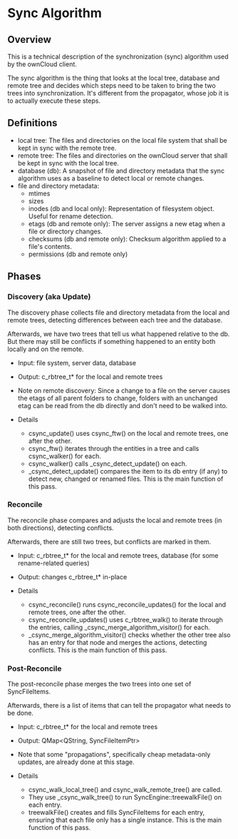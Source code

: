 Sync Algorithm
==============

Overview
--------

This is a technical description of the synchronization (sync) algorithm used by the ownCloud client.

The sync algorithm is the thing that looks at the local tree, database and remote tree and decides which steps need to be taken to bring the two trees into synchronization. It's different from the propagator, whose job it is to actually execute these steps.


Definitions
-----------

  - local tree: The files and directories on the local file system that shall be kept in sync with the remote tree.
  - remote tree: The files and directories on the ownCloud server that shall be kept in sync with the local tree.
  - database (db): A snapshot of file and directory metadata that the sync algorithm uses as a baseline to detect local or remote changes.
  - file and directory metadata:
    - mtimes
    - sizes
    - inodes (db and local only): Representation of filesystem object. Useful for rename detection.
    - etags (db and remote only): The server assigns a new etag when a file or directory changes.
    - checksums (db and remote only): Checksum algorithm applied to a file's contents.
    - permissions (db and remote only)


Phases
------

### Discovery (aka Update)

The discovery phase collects file and directory metadata from the local and remote trees, detecting differences between each tree and the database.

Afterwards, we have two trees that tell us what happened relative to the db. But there may still be conflicts if something happened to an entity both locally and on the remote.

  - Input: file system, server data, database
  - Output: c_rbtree_t* for the local and remote trees

  - Note on remote discovery: Since a change to a file on the server causes the etags of all parent folders to change, folders with an unchanged etag can be read from the db directly and don't need to be walked into.

  - Details
    - csync_update() uses csync_ftw() on the local and remote trees, one after the other.
    - csync_ftw() iterates through the entities in a tree and calls csync_walker() for each.
    - csync_walker() calls _csync_detect_update() on each.
    - _csync_detect_update() compares the item to its db entry (if any) to detect new, changed or renamed files. This is the main function of this pass.



### Reconcile

The reconcile phase compares and adjusts the local and remote trees (in both directions), detecting conflicts.

Afterwards, there are still two trees, but conflicts are marked in them.

  - Input: c_rbtree_t* for the local and remote trees, database (for some rename-related queries)
  - Output: changes c_rbtree_t* in-place

  - Details
    - csync_reconcile() runs csync_reconcile_updates() for the local and remote trees, one after the other.
    - csync_reconcile_updates() uses c_rbtree_walk() to iterate through the entries, calling _csync_merge_algorithm_visitor() for each.
    - _csync_merge_algorithm_visitor() checks whether the other tree also has an entry for that node and merges the actions, detecting conflicts. This is the main function of this pass.


### Post-Reconcile

The post-reconcile phase merges the two trees into one set of SyncFileItems.

Afterwards, there is a list of items that can tell the propagator what needs to be done.

  - Input: c_rbtree_t* for the local and remote trees
  - Output: QMap<QString, SyncFileItemPtr>

  - Note that some "propagations", specifically cheap metadata-only updates, are already done at this stage.

  - Details
    - csync_walk_local_tree() and csync_walk_remote_tree() are called.
    - They use _csync_walk_tree() to run SyncEngine::treewalkFile() on each entry.
    - treewalkFile() creates and fills SyncFileItems for each entry, ensuring that each file only has a single instance. This is the main function of this pass.

